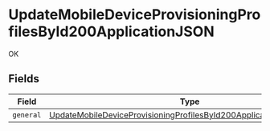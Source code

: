 # UpdateMobileDeviceProvisioningProfilesById200ApplicationJSON

OK


## Fields

| Field                                                                                                                                                                 | Type                                                                                                                                                                  | Required                                                                                                                                                              | Description                                                                                                                                                           |
| --------------------------------------------------------------------------------------------------------------------------------------------------------------------- | --------------------------------------------------------------------------------------------------------------------------------------------------------------------- | --------------------------------------------------------------------------------------------------------------------------------------------------------------------- | --------------------------------------------------------------------------------------------------------------------------------------------------------------------- |
| `general`                                                                                                                                                             | [UpdateMobileDeviceProvisioningProfilesById200ApplicationJSONGeneral](../../models/operations/updatemobiledeviceprovisioningprofilesbyid200applicationjsongeneral.md) | :heavy_minus_sign:                                                                                                                                                    | N/A                                                                                                                                                                   |